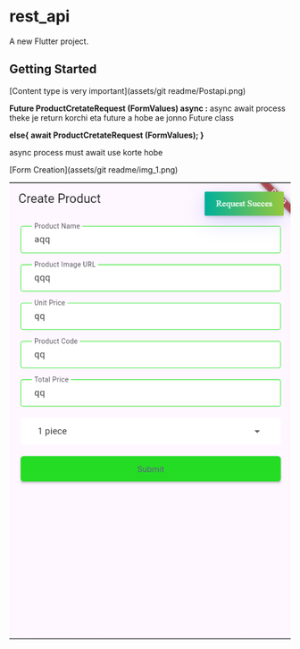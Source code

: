 # rest_api

A new Flutter project.

## Getting Started

[Content type is very important](assets/git readme/Postapi.png)

**Future<bool> ProductCretateRequest (FormValues) async :**
async await process theke  je return korchi eta future a  hobe 
ae jonno Future class 


**else{
await ProductCretateRequest (FormValues);
}**

async process must await use korte hobe 


[Form Creation](assets/git readme/img_1.png)

![img.png](img.png)
